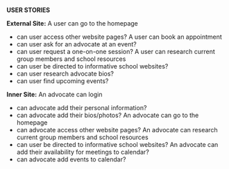 **USER STORIES**

**External Site:** 
A user can go to the homepage
- can user access other website pages?
A user can book an appointment 
- can user ask for an advocate at an event?
- can user request a one-on-one session?
A user can research current group members and school resources
- can user be directed to informative school websites?
- can user research advocate bios?
- can user find upcoming events?

**Inner Site:**
An advocate can login
- can advocate add their personal information?
- can advocate add their bios/photos?
An advocate can go to the homepage
- can advocate access other website pages?
An advocate can research current group members and school resources
- can user be directed to informative school websites?
An advocate can add their availability for meetings to calendar?
- can advocate add events to calendar?
